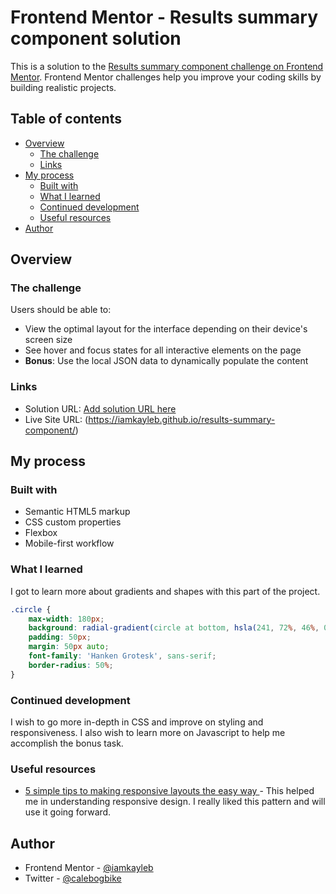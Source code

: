 # Frontend Mentor - Results summary component solution

This is a solution to the [Results summary component challenge on Frontend Mentor](https://www.frontendmentor.io/challenges/results-summary-component-CE_K6s0maV). Frontend Mentor challenges help you improve your coding skills by building realistic projects. 

## Table of contents

- [Overview](#overview)
  - [The challenge](#the-challenge)
  - [Links](#links)
- [My process](#my-process)
  - [Built with](#built-with)
  - [What I learned](#what-i-learned)
  - [Continued development](#continued-development)
  - [Useful resources](#useful-resources)
- [Author](#author)


## Overview

### The challenge

Users should be able to:

- View the optimal layout for the interface depending on their device's screen size
- See hover and focus states for all interactive elements on the page
- **Bonus**: Use the local JSON data to dynamically populate the content


### Links

- Solution URL: [Add solution URL here](https://your-solution-url.com)
- Live Site URL: (https://iamkayleb.github.io/results-summary-component/)

## My process

### Built with

- Semantic HTML5 markup
- CSS custom properties
- Flexbox
- Mobile-first workflow



### What I learned

I got to learn more about gradients and shapes with this part of the project.

```css
.circle {
    max-width: 180px;
    background: radial-gradient(circle at bottom, hsla(241, 72%, 46%, 0),hsla(256, 72%, 46%, 1)100%  );
    padding: 50px;
    margin: 50px auto;
    font-family: 'Hanken Grotesk', sans-serif;
    border-radius: 50%;
}
```




### Continued development
I wish to go more in-depth in CSS and improve on styling and responsiveness. I also wish to learn more on Javascript to help me accomplish the bonus task.
### Useful resources

- [5 simple tips to making responsive layouts the easy way ](https://youtu.be/VQraviuwbzU) - This helped me in understanding responsive design. I really liked this pattern and will use it going forward.

## Author
- Frontend Mentor - [@iamkayleb](https://www.frontendmentor.io/profile/iamkayleb)
- Twitter - [@calebogbike](https://www.twitter.com/calebogbike)

